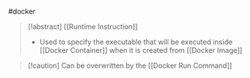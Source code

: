 #docker 
>[!abstract] [[Runtime Instruction]]
>- Used to specify the executable that will be executed inside [[Docker Container]] when it is created from [[Docker Image]]

 >[!caution] Can be overwritten by the [[Docker Run Command]] 
 
 